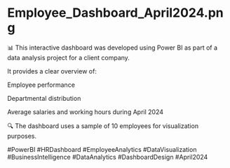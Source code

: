 # Employee_Dashboard_April2024.png

📊 This interactive dashboard was developed using Power BI as part of a data analysis project for a client company.

It provides a clear overview of:

Employee performance

Departmental distribution

Average salaries and working hours during April 2024

🔍 The dashboard uses a sample of 10 employees for visualization purposes.


#PowerBI #HRDashboard #EmployeeAnalytics #DataVisualization #BusinessIntelligence #DataAnalytics #DashboardDesign #April2024

